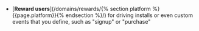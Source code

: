 * [**Reward users**](/domains/rewards/{% section platform %}{{page.platform}}{% endsection %}/) for driving installs or even custom events that you define, such as "signup" or "purchase"
